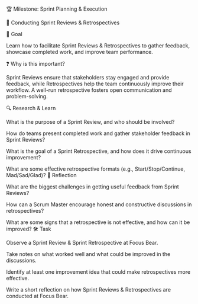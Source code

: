🏆 Milestone: Sprint Planning & Execution

🔄 Conducting Sprint Reviews & Retrospectives

🎯 Goal

Learn how to facilitate Sprint Reviews & Retrospectives to gather feedback, showcase completed work, and improve team performance.

❓ Why is this important?

Sprint Reviews ensure that stakeholders stay engaged and provide feedback, while Retrospectives help the team continuously improve their workflow. A well-run retrospective fosters open communication and problem-solving.

🔍 Research & Learn


What is the purpose of a Sprint Review, and who should be involved?

How do teams present completed work and gather stakeholder feedback in Sprint Reviews?

What is the goal of a Sprint Retrospective, and how does it drive continuous improvement?

What are some effective retrospective formats (e.g., Start/Stop/Continue, Mad/Sad/Glad)?
📝 Reflection


What are the biggest challenges in getting useful feedback from Sprint Reviews?

How can a Scrum Master encourage honest and constructive discussions in retrospectives?

What are some signs that a retrospective is not effective, and how can it be improved?
🛠️ Task


Observe a Sprint Review & Sprint Retrospective at Focus Bear.

Take notes on what worked well and what could be improved in the discussions.

Identify at least one improvement idea that could make retrospectives more effective.

Write a short reflection on how Sprint Reviews & Retrospectives are conducted at Focus Bear.
